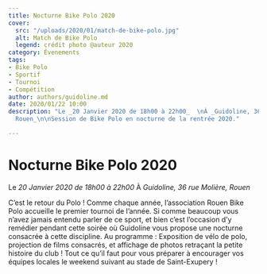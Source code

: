 ```yaml
---
title: Nocturne Bike Polo 2020
cover:
  src: "/uploads/2020/01/match-de-bike-polo.jpg"
  alt: Match de Bike Polo
  legend: crédit photo @auteur 2020
category: Évenements
tags:
- Bike Polo
- Sportif
- Tournoi
- Compétition
author: authors/guidoline.md
date: 2020/01/22 10:00
description: "Le _20 Janvier 2020 de 18h00 à 22h00_  \nÀ _Guidoline, 36 rue Molière,
  Rouen_\n\nSession de Bike Polo en nocturne de la rentrée 2020."

---
```


# Nocturne Bike Polo 2020

Le _20 Janvier 2020 de 18h00 à 22h00_
À _Guidoline, 36 rue Molière, Rouen_

C’est le retour du Polo ! Comme chaque année, l’association Rouen Bike Polo accueille le premier tournoi de l’année. Si comme beaucoup vous n’avez jamais entendu parler de ce sport, et bien c’est l’occasion d’y remédier pendant cette soirée où Guidoline vous propose une nocturne consacrée à cette discipline. Au programme : Exposition de vélo de polo, projection de films consacrés, et affichage de photos retraçant la petite histoire du club ! Tout ce qu’il faut pour vous préparer à encourager vos équipes locales le weekend suivant au stade de Saint-Exupery !
